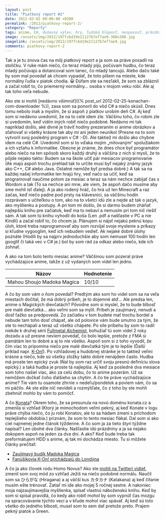 ```yaml
---
layout: post
title: "Piatkový report #2"
date: 2012-03-02 09:00:00 +0200
permalink: /2012/piatkovy-report-2/
category: "Reporty"
tags: anime, C#, duševný výlev, hry, ľudská hlúposť, nespavosť, prázdniny, programovanie, škola
image: /assets/img/2012/197fcbd19e21127b7ef7ae9-300x300.jpg
imagelink: /assets/img/2012/197fcbd19e21127b7ef7ae9.jpg
comments: piatkovy-report-2
---
```

Tak a je tu znova čas na môj piatkový report a ja som sa práve posadil na stoličku. V ruke mám niečo, čo teraz mladý pijú, počúvam hudbu, čo teraz mladý počúvajú a dotancoval som tanec, čo mladý tancujú. Alebo dačo také by som mal povedať ak chcem vypadať, že toto píšem na mieste, kde normálny ľudia v piatok chodia. 😀 Dúfam ste sa nezľakli, že som sa zbláznil a začal robiť to, čo priemerný normálny… osoba v mojom veku robí. Ale aj tak toho veľa nebude.

Ako ste si mohli [nedávno všimnúť]({% post_url 2012-02-25-konachan-com-downloader %}), zasa som sa ponoril do vôd C# a niečo skúsil. Dnes tomu nebolo inak a myslím, že si aspoň z piatkov urobím deň C#. Aj keď som si nedávno uvedomil, že na to celé idem zle.  Väčšinu toho, čo robím zle si uvedomím, keď vidím iných robiť niečo podobné. Nedávno mi tak napríklad došlo, aké divné je tráviť hodiny prezeraním si anime obrázkov a sťahovať si všetky krásne tak aby mi ani jeden neunikol (Presne na to som vytvoril svoj posledný program v C# :-D). Ale taktiež mi došlo ako chybne idem na celé C#. Uvedomil som si to vďaka mojim „milovaným“ spolužiakom a ich vzťahu k informatike. Obecne je známe, že dnes chce byť programátor alebo niečo na ten spôsob skoro každý druhý a väčšina z nich si myslí, že to pôjde nejako takto: Budem sa na škole učiť pár mesiacov programovanie (Ak majú aspoň trochu prehlad tak to určite musí byť nejaký známy jazyk ako C++, C# alebo Java. Ostatné nemôže byť predsa dobré.) A tak sa na každej našej informatike len hrajú hry, veď načo sa učiť, keď sa programovať naučíme potom za mesiac a teraz sa nám nechce zabíjať čas s Wordom a tak (To sa nechce ani mne, ale viem, že aspoň dačo musíme aby sme mohli ísť ďalej). A ja ako rodený hráč, čo hrá už len Minecraft a raz začas, keď niečo padne pod prsty na klávesnici, sa väčšinu hodín rozprávam s učiteľkou o tom, ako na to všetci idú zle a nejde až tak o jazyk, ako myšlienku a postupy. A pri tom mi došlo, že si darmo budem zháňať najlepšiu knihu pre začiatok, keď ma to nebaví a nemusím pri tom nič riešiť sám. A tak som tú knihu vyhodil do koša (Len .pdf a našťastie v PC a nie Kindli) a začal robiť to, čo chcem ja. Plánujem si nájsť nejakú peknú kopu úloh, ktoré treba naprogramovať aby som rozvíjal svoje myslenie a príkazy si kľudne vygooglim, keď ich nebudem vedieť. Ak nejaké dobré úlohy poznáte (Hodili by sa najprv jednoduchšie aby som nemusel 100 hodín len googliť či taká vec v C# je.) bol by som rád za odkaz alebo niečo, kde ich zohnať.

A ako na tom bolo tento mesiac anime? Väčšinou som pozeral práve vychádzajúce anime, takže z už vydaných som videl len jedno.

| Názov | Hodnotenie |
| --- | ----------- |
| Mahou Shoujo Madoka Magica | 10/10 |

A čo by som vám o ňom povedal? Predtým ako som ho videl som sa na veľa miestach dočítal, že má dobrý príbeh, je to dojemné atď… Ale predsa len, anime o Magických dievčatách? Pôvodne som si myslel, že to bude blbosť pre malé dievčatká… ako veľmi som sa mýlil. Príbeh je zaujímavý, nenudí a dosť ťažko sa predpovedá. Zo začiatku v tom budete mať trochu bordel a nebude tam toho dosť chápať, ale od polovice vám bude smutno za tým, že ste to nechápali a teraz už všetko chápete. Po sile príbehu by som to radil niekde k druhej sérii [Fullmetal Alchemist](http://anidb.net/perl-bin/animedb.pl?show=anime&aid=6107), bohužiaľ tú som videl 2 roky dozadu a už presne neviem povedať, čo bolo lepšie, pretože z FMA si pamätám len to dobré a aj to nie všetko. Aspoň som si z toho vyvodil, že čím viac to pripomína niečo pre malé dievčatká tým je to lepšie (Ďalší príklad napr. [K-On!](http://anidb.net/perl-bin/animedb.pl?show=anime&aid=6257)). Po vzhľadovej a hudobnej stránke je to taktiež veľmi krásne a niečo, kde sú všetky zložky takto dobré nenájdem často. Hudba má proste ten epický zvuk (Nal by som raz určiť svoju presnú definíciu slova epický.) a taká hudba je proste tá najlepšia. Aj keď za posledné dva mesiace som toho našiel viac, ako za celú dobu, čo to anime pozerám. Už sa nemôžem dočkať čoho ďalšieho sa chytím. A čo tie práve vychádzajúce anime? Tie vám tu osamote zhrnie v nedeľu/pondelok a poviem vám, čo sa mi páčilo. Ak ste ešte nič nevideli a rozmýšľate, čo z toho by ste mohli zbehnúť mohlo by vám to pomôcť.

A čo [Konata](http://konata.cz/)? Okrem toho, že sa presunula na novú doménu konata.cz a zmenila si vzhľad (Ktorý je mimochodom veľmi pekný, aj keď Konate v logu práve chýba niečo, čo ju robí Konatov, ale to sa hádam zmení s príchodom teplejšieho obdobia.) priznám, že som to tento mesiac flákal. Dal som si ako ciel najmenej jedne článok týždenne. A čo som ja za tieto štyri týždne napísal? Len úbohé dva články. Našťastie idú prázdniny a ja sa nejako dokopem aspoň na jeden za dva dni. A ako? Keď bude treba tak preformátujem HDD s anime, aj tak mi dochádza miesto. Tu si môžete články prečítať:
- [Zaujímavý budík Madoka Magica](https://konata.cz/2012/02/zaujimavy-budik-madoka-magica/)
- [Fanúšikovia K-On! prichádzajú do Londýna](https://konata.cz/2012/02/fanusikovia-k-on-prichadzaju-do-londyna/)

A čo ja ako človek rodu Homo Novus? Ako ste [mohli na Twitteri vidieť](https://twitter.com/GreenManSK/status/171606487691558914), zmenil som svoj mód zo vzhľad Ježiš na niečo podobné normálu. Naučil som sa ひらがな (Hiragana) a aj väčší kus カタカナ (Katakana) aj keď čítanie musím ešte trénovať. Zatiaľ mi ide ako mojej 5 ročnej sestre. A nakoniec moja najzaujímavejšia myšlienka, spísať vlastnú náboženskú knihu. Keď by som si spísal pravidlá, čo kedy ako robiť mohol by som vypnúť čas mozgu na spracovávanie týchto vecí a v kľude mohol viac spávať. Aj keď sú toto všetko do jedného blbosti, musel som to sem dať pretože preto. Prajem pekný piatok a Green.
